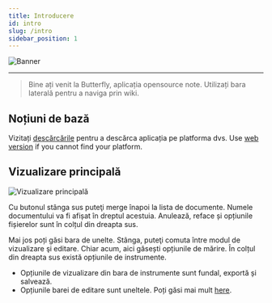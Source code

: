 ```yaml
---
title: Introducere
id: intro
slug: /intro
sidebar_position: 1
---
```


![Banner](/img/banner.png)

***

> Bine ați venit la Butterfly, aplicația opensource note.
> Utilizați bara laterală pentru a naviga prin wiki.

## Noțiuni de bază

Vizitați [descărcările](/downloads) pentru a descărca aplicația pe platforma dvs.
Use [web version](https://v2.web.butterfly.linwood.dev) if you cannot find your platform.

## Vizualizare principală

![Vizualizare principală](main.png)

Cu butonul stânga sus puteţi merge înapoi la lista de documente. Numele documentului va fi afișat în dreptul acestuia. Anulează, reface și opțiunile fișierelor sunt în colțul din dreapta sus.

Mai jos poți găsi bara de unelte. Stânga, puteţi comuta între modul de vizualizare şi editare. Chiar acum, aici găsești opțiunile de mărire. În colțul din dreapta sus există opțiunile de instrumente.

- Opțiunile de vizualizare din bara de instrumente sunt fundal, exportă și salvează.
- Opțiunile barei de editare sunt uneltele. Poți găsi mai mult [here](background).
